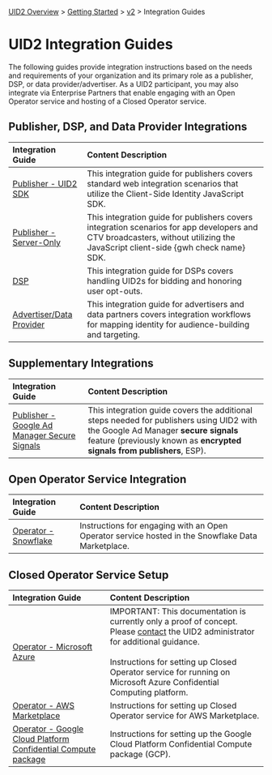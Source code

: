 [UID2 Overview](../../../README.md) > [Getting Started](../../README.md) > [v2](../README.md) > Integration Guides

# UID2 Integration Guides

The following guides provide integration instructions based on the needs and requirements of your organization and its primary role as a publisher, DSP, or data provider/advertiser. As a UID2 participant, you may also integrate via Enterprise Partners that enable engaging with an Open Operator service and hosting of a Closed Operator service. 

## Publisher, DSP, and Data Provider Integrations

| Integration Guide |  Content Description |
| :--- | :--- |
| [Publisher - UID2 SDK](./publisher-client-side.md) | This integration guide for publishers covers standard web integration scenarios that utilize the Client-Side Identity JavaScript SDK. |
| [Publisher - Server-Only](./custom-publisher-integration.md) | This integration guide for publishers covers integration scenarios for app developers and CTV broadcasters, without utilizing the JavaScript client-side {gwh check name} SDK. |
| [DSP](./dsp-guide.md) | This integration guide for DSPs covers handling UID2s for bidding and honoring user opt-outs. |
| [Advertiser/Data Provider](./advertiser-dataprovider-guide.md) | This integration guide for advertisers and data partners covers integration workflows for mapping identity for audience-building and targeting. |

## Supplementary Integrations

| Integration Guide |  Content Description |
| :--- | :--- |
| [Publisher - Google Ad Manager Secure Signals](./google-ss-integration.md) | This integration guide covers the additional steps needed for publishers using UID2 with the Google Ad Manager **secure signals** feature (previously known as **encrypted signals from publishers**, ESP). |

## Open Operator Service Integration
 
| Integration Guide |  Content Description |
| :--- | :--- |
| [Operator - Snowflake](./../sdks/snowflake_integration.md) | Instructions for engaging with an Open Operator service hosted in the Snowflake Data Marketplace. |

## Closed Operator Service Setup
 
| Integration Guide |  Content Description |
| :--- | :--- |
| [Operator - Microsoft Azure](./operator-guide-azure-enclave.md) | IMPORTANT: This documentation is currently only a proof of concept. Please [contact](../../README.md#contact-info) the UID2 administrator for additional guidance.<br/><br/>Instructions for setting up Closed Operator service for running on Microsoft Azure Confidential Computing platform.  |
| [Operator - AWS Marketplace](./operator-guide-aws-marketplace.md) | Instructions for setting up Closed Operator service for AWS Marketplace. |
| [Operator - Google Cloud Platform Confidential Compute package](./operator-guide-gcp-enclave.md) | Instructions for setting up the Google Cloud Platform Confidential Compute package (GCP). |
